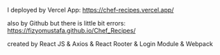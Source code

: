 I deployed by Vercel App:
https://chef-recipes.vercel.app/

also by Github but there is little bit errors:
https://fizyomustafa.github.io/Chef_Recipes/

created by React JS & Axios & React Rooter & Login Module & Webpack
